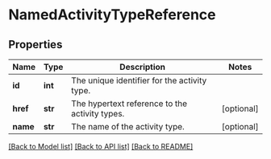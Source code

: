 # NamedActivityTypeReference

## Properties
Name | Type | Description | Notes
------------ | ------------- | ------------- | -------------
**id** | **int** | The unique identifier for the activity type. | 
**href** | **str** | The hypertext reference to the activity types. | [optional] 
**name** | **str** | The name of the activity type. | [optional] 

[[Back to Model list]](../README.md#documentation-for-models) [[Back to API list]](../README.md#documentation-for-api-endpoints) [[Back to README]](../README.md)

